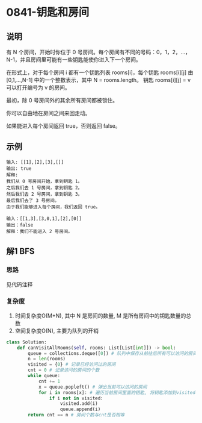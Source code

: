 # 0841-钥匙和房间

## 说明
有 N 个房间，开始时你位于 0 号房间。每个房间有不同的号码：0，1，2，...，N-1，并且房间里可能有一些钥匙能使你进入下一个房间。

在形式上，对于每个房间 i 都有一个钥匙列表 rooms[i]，每个钥匙 rooms[i][j] 由 [0,1,...,N-1] 中的一个整数表示，其中 N = rooms.length。 钥匙 rooms[i][j] = v 可以打开编号为 v 的房间。

最初，除 0 号房间外的其余所有房间都被锁住。

你可以自由地在房间之间来回走动。

如果能进入每个房间返回 true，否则返回 false。

## 示例
```
输入: [[1],[2],[3],[]]
输出: true
解释:  
我们从 0 号房间开始，拿到钥匙 1。
之后我们去 1 号房间，拿到钥匙 2。
然后我们去 2 号房间，拿到钥匙 3。
最后我们去了 3 号房间。
由于我们能够进入每个房间，我们返回 true。

输入：[[1,3],[3,0,1],[2],[0]]
输出：false
解释：我们不能进入 2 号房间。
```

## 解1 BFS

### 思路
见代码注释

### 复杂度
1. 时间复杂度O(M+N), 其中 N 是房间的数量, M 是所有房间中的钥匙数量的总数
2. 空间复杂度O(N), 主要为队列的开销

```python
class Solution:
    def canVisitAllRooms(self, rooms: List[List[int]]) -> bool:
        queue = collections.deque([0]) # 队列中保存从前往后所有可以访问的房间
        n = len(rooms)
        visited = {0} # 记录已经访问过的房间
        cnt = 0 # 记录访问的房间的个数
        while queue:
            cnt += 1
            x = queue.popleft() # 弹出当前可以访问的房间
            for i in rooms[x]: # 遍历当前房间里面的钥匙, 将钥匙添加到visited和queue中
                if i not in visited:
                    visited.add(i)
                    queue.append(i)
        return cnt == n # 房间个数与cnt是否相等
```